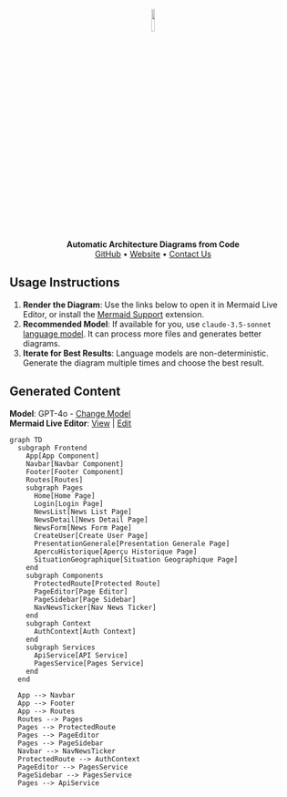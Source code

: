<p align="center">
    <a href="https://swark.io">
        <img src="https://raw.githubusercontent.com/swark-io/swark/refs/heads/main/assets/logo/swark-logo-dark-mode.png" width="10%" />
    </a>
</p>
<p align="center">
    <b>Automatic Architecture Diagrams from Code</b><br />
    <a href="https://github.com/swark-io/swark">GitHub</a> • <a href="https://swark.io">Website</a> • <a href="mailto:contact@swark.io">Contact Us</a>
</p>

## Usage Instructions

1. **Render the Diagram**: Use the links below to open it in Mermaid Live Editor, or install the [Mermaid Support](https://marketplace.visualstudio.com/items?itemName=bierner.markdown-mermaid) extension.
2. **Recommended Model**: If available for you, use `claude-3.5-sonnet` [language model](vscode://settings/swark.languageModel). It can process more files and generates better diagrams.
3. **Iterate for Best Results**: Language models are non-deterministic. Generate the diagram multiple times and choose the best result.

## Generated Content
**Model**: GPT-4o - [Change Model](vscode://settings/swark.languageModel)  
**Mermaid Live Editor**: [View](https://mermaid.live/view#pako:eNp9VEtOwzAQvYrlNVygC6SKUkBCqKKwcrowydBaNHbwp4AqzsNBuBi2x3HiRrBoPPPejOfn6ZHWqgE6o5Xcat7tyOOikoQY94zqUitpQTYBJGTedcz_yKVqOyVB2g3i9_zwzDXDY8IulbKgGR4T9kE5C4bhkbAcfsW3YBAj5Ea1wMInwpsevlNbIVn8lsQ9vJs7YSwLAgnSlF-A5WKPFihPbZZKt2gRpJK_1MAtPBlfH4okyKXNSoPx9XIrlLwGCZrvgY1B0qOl37wDXbsbn7fS4s0BC8DPtyMDVDqshXUpior9i14ZJWN47Jnnm_ueh2SGIvz0agtNHBTLKs5vqNXfetUInx4LIkG5oNeigfBaIp-Uod_8EDr9KOpXiA8qToCg_k-6_pF-2Nw4Z3cJYkHu-T_916APoh5e2rwTCWLz1W1PF1WY3iAqJyYpQjyCEHbm_Pwi7ckYwaUYI7gIAUEpgnkPMFqEioGccHkKUzx1PBBpX1NmQ9-jU3F9tBm1tb8Wgwwppjb0dIr1J49ZDd2uJD2jLeiWi8b_Jx0ranfQQkVnpKINvHC3txX98kaua_yyLQT3A2zpzGoHZ5Q7q9afsu51rdx2R2cvfG_g6xdTnKjP) | [Edit](https://mermaid.live/edit#pako:eNp9VEtOwzAQvYrlNVygC6SKUkBCqKKwcrowydBaNHbwp4AqzsNBuBi2x3HiRrBoPPPejOfn6ZHWqgE6o5Xcat7tyOOikoQY94zqUitpQTYBJGTedcz_yKVqOyVB2g3i9_zwzDXDY8IulbKgGR4T9kE5C4bhkbAcfsW3YBAj5Ea1wMInwpsevlNbIVn8lsQ9vJs7YSwLAgnSlF-A5WKPFihPbZZKt2gRpJK_1MAtPBlfH4okyKXNSoPx9XIrlLwGCZrvgY1B0qOl37wDXbsbn7fS4s0BC8DPtyMDVDqshXUpior9i14ZJWN47Jnnm_ueh2SGIvz0agtNHBTLKs5vqNXfetUInx4LIkG5oNeigfBaIp-Uod_8EDr9KOpXiA8qToCg_k-6_pF-2Nw4Z3cJYkHu-T_916APoh5e2rwTCWLz1W1PF1WY3iAqJyYpQjyCEHbm_Pwi7ckYwaUYI7gIAUEpgnkPMFqEioGccHkKUzx1PBBpX1NmQ9-jU3F9tBm1tb8Wgwwppjb0dIr1J49ZDd2uJD2jLeiWi8b_Jx0ranfQQkVnpKINvHC3txX98kaua_yyLQT3A2zpzGoHZ5Q7q9afsu51rdx2R2cvfG_g6xdTnKjP)

```mermaid
graph TD
  subgraph Frontend
    App[App Component]
    Navbar[Navbar Component]
    Footer[Footer Component]
    Routes[Routes]
    subgraph Pages
      Home[Home Page]
      Login[Login Page]
      NewsList[News List Page]
      NewsDetail[News Detail Page]
      NewsForm[News Form Page]
      CreateUser[Create User Page]
      PresentationGenerale[Presentation Generale Page]
      ApercuHistorique[Aperçu Historique Page]
      SituationGeographique[Situation Geographique Page]
    end
    subgraph Components
      ProtectedRoute[Protected Route]
      PageEditor[Page Editor]
      PageSidebar[Page Sidebar]
      NavNewsTicker[Nav News Ticker]
    end
    subgraph Context
      AuthContext[Auth Context]
    end
    subgraph Services
      ApiService[API Service]
      PagesService[Pages Service]
    end
  end

  App --> Navbar
  App --> Footer
  App --> Routes
  Routes --> Pages
  Pages --> ProtectedRoute
  Pages --> PageEditor
  Pages --> PageSidebar
  Navbar --> NavNewsTicker
  ProtectedRoute --> AuthContext
  PageEditor --> PagesService
  PageSidebar --> PagesService
  Pages --> ApiService
```